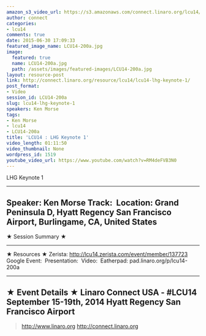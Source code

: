 ```yaml
---
amazon_s3_video_url: https://s3.amazonaws.com/connect.linaro.org/lcu14/videos/09-16-Tuesday/LCU14+-+LHG+Keynote+1.mp4
author: connect
categories:
- lcu14
comments: true
date: 2015-06-30 17:09:33
featured_image_name: LCU14-200a.jpg
image:
  featured: true
  name: LCU14-200a.jpg
  path: /assets/images/featured-images/LCU14-200a.jpg
layout: resource-post
link: http://connect.linaro.org/resource/lcu14/lcu14-lhg-keynote-1/
post_format:
- Video
session_id: LCU14-200a
slug: lcu14-lhg-keynote-1
speakers: Ken Morse
tags:
- Ken Morse
- lcu14
- LCU14-200a
title: 'LCU14 : LHG Keynote 1'
video_length: 01:11:50
video_thumbnail: None
wordpress_id: 1519
youtube_video_url: https://www.youtube.com/watch?v=RM4deFVB3N0
---
```


LHG Keynote 1

---------------------------------------------------

Speaker: Ken Morse
Track: 
Location: Grand Peninsula D, Hyatt Regency San Francisco Airport, Burlingame, CA, United States
---------------------------------------------------

★ Session Summary ★

---------------------------------------------------

★ Resources ★
Zerista: http://lcu14.zerista.com/event/member/137723
Google Event: 
Presentation: 
Video: 
Eatherpad: pad.linaro.org/p/lcu14-200a

---------------------------------------------------

★ Event Details ★
Linaro Connect USA -  #LCU14 
September 15-19th, 2014
Hyatt Regency San Francisco Airport
---------------------------------------------------

> http://www.linaro.org
> http://connect.linaro.org